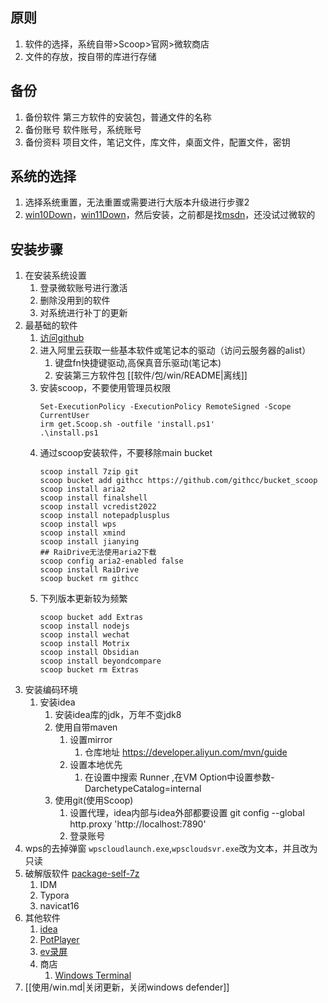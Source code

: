 ## 原则
1. 软件的选择，系统自带>Scoop>官网>微软商店
2. 文件的存放，按自带的库进行存储

## 备份
1. 备份软件 第三方软件的安装包，普通文件的名称
2. 备份账号 软件账号，系统账号
3. 备份资料 项目文件，笔记文件，库文件，桌面文件，配置文件，密钥

## 系统的选择
1. 选择系统重置，无法重置或需要进行大版本升级进行步骤2
2. [win10Down](https://www.microsoft.com/zh-cn/software-download/windows10)，[win11Down](https://www.microsoft.com/zh-cn/software-download/windows11)，然后安装，之前都是找[msdn](https://msdn.itellyou.cn/)，还没试过微软的

## 安装步骤
1. 在安装系统设置
   1. 登录微软账号进行激活
   2. 删除没用到的软件
   3. 对系统进行补丁的更新
2. 最基础的软件
   1. [访问github](https://github.ccgpt.tech/githcc/knowledge_self_obsidian/blob/main/%E7%B3%BB%E7%BB%9F/%E5%AE%89%E8%A3%85/win.md)
   2. 进入阿里云获取一些基本软件或笔记本的驱动（访问云服务器的alist）
      1. 键盘fn快捷键驱动,高保真音乐驱动(笔记本)
      2. 安装第三方软件包 [[软件/包/win/README|离线]]
   3. 安装scoop，不要使用管理员权限
      ```
      Set-ExecutionPolicy -ExecutionPolicy RemoteSigned -Scope CurrentUser
      irm get.Scoop.sh -outfile 'install.ps1'
      .\install.ps1
      ```
   4. 通过scoop安装软件，不要移除main bucket
      ```
      scoop install 7zip git
      scoop bucket add githcc https://github.com/githcc/bucket_scoop
      scoop install aria2
      scoop install finalshell
      scoop install vcredist2022
      scoop install notepadplusplus
      scoop install wps
      scoop install xmind
      scoop install jianying
      ## RaiDrive无法使用aria2下载
      scoop config aria2-enabled false
      scoop install RaiDrive
      scoop bucket rm githcc
      ```
   5. 下列版本更新较为频繁
      ```
      scoop bucket add Extras
      scoop install nodejs
      scoop install wechat
      scoop install Motrix
      scoop install Obsidian
      scoop install beyondcompare
      scoop bucket rm Extras
      ```
3. 安装编码环境
   1. 安装idea
      1. 安装idea库的jdk，万年不变jdk8
      2. 使用自带maven
         1. 设置mirror
            1. 仓库地址 https://developer.aliyun.com/mvn/guide
         2. 设置本地优先
            1. 在设置中搜索 Runner ,在VM Option中设置参数-DarchetypeCatalog=internal
      3. 使用git(使用Scoop)
         1. 设置代理，idea内部与idea外部都要设置
               git config --global http.proxy 'http://localhost:7890'
         2. 登录账号
4. wps的去掉弹窗
   `wpscloudlaunch.exe`,`wpscloudsvr.exe`改为文本，并且改为只读
5. 破解版软件 [package-self-7z](https://github.freechatgpt.cc/githcc/package-self-7z)
   1. IDM
   2. Typora
   3. navicat16
6. 其他软件
   1. [idea](https://www.jetbrains.com/zh-cn/idea/download/download-thanks.html?platform=windows)
   2. [PotPlayer](https://t1.daumcdn.net/potplayer/PotPlayer/Version/Latest/PotPlayerSetup64.exe)
   3. [ev录屏](https://www.ieway.cn/evcapture.html)
   4. 商店
      1. [Windows Terminal](https://apps.microsoft.com/detail/9N0DX20HK701?hl=zh-cn&gl=CN)
7. [[使用/win.md|关闭更新，关闭windows defender]]